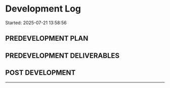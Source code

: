 # Development Log

Started: 2025-07-21 13:58:56

## PREDEVELOPMENT PLAN

## PREDEVELOPMENT DELIVERABLES

## POST DEVELOPMENT

---
